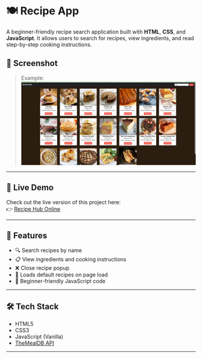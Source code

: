 # 🍽️ Recipe App
A beginner-friendly recipe search application built with **HTML**, **CSS**, and **JavaScript**. It allows users to search for recipes, view ingredients, and read step-by-step cooking instructions.


## 📸 Screenshot

> 
> Example:  
> ![Recipe App Screenshot](./images/recipe-app-screenshot.png)

---

## 🚀 Live Demo
Check out the live version of this project here:  
👉 [Recipe Hub Online](https://recipehub-online.netlify.app)


---

## 🚀 Features

- 🔍 Search recipes by name
- 📋 View ingredients and cooking instructions
- ❌ Close recipe popup
- 🔄 Loads default recipes on page load
- 🧠 Beginner-friendly JavaScript code

---


## 🛠 Tech Stack

- HTML5
- CSS3
- JavaScript (Vanilla)
- [TheMealDB API](https://www.themealdb.com/api.php)

---